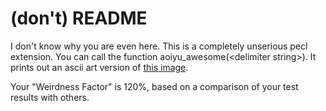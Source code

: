 (don't) README
==============

I don't know why you are even here. This is a completely unserious pecl extension.
You can call the function aoiyu_awesome(&lt;delimiter string&gt;). It prints out
an ascii art version of [this image](http://ktamura.com/static/img/aoiyu_maid.jpg).

Your "Weirdness Factor" is 120%, based on a comparison of your test results with others.
